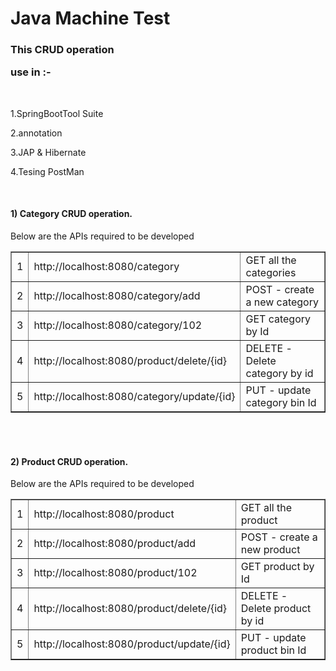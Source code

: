 
<!DOCTYPE html>
<html lang="en">
<head>
    <meta charset="UTF-8">
    <meta name="viewport" content="width=device-width, initial-scale=1.0">
</head>
<body>
<H1>Java Machine Test</H1>
<H3>This CRUD operation <p>use in :-</p> </H3>
</br>
<p>1.SpringBootTool Suite</p>
<p>2.annotation</p>
<p>3.JAP & Hibernate</p>
<p>4.Tesing PostMan</p>
</br>
<h4>1) Category CRUD operation.</h4>
    <p>Below are the APIs required to be developed </p>
 <table border="1"> 
        <tr> 
            <td>1</td> 
            <td>http://localhost:8080/category</td> 
            <td>GET all the categories</td> 
        </tr>
        <tr> 
            <td>2</td> 
            <td>http://localhost:8080/category/add </td> 
            <td>POST - create a new category</td> 
        </tr> 
        <tr> 
            <td>3</td> 
            <td>http://localhost:8080/category/102</td> 
            <td>GET category by Id</td> 
        </tr> 
     <tr> 
            <td>4</td> 
            <td> http://localhost:8080/product/delete/{id} </td> 
            <td>DELETE - Delete category by id</td> 
        </tr> 
        <tr> 
            <td>5</td> 
            <td>http://localhost:8080/category/update/{id}   </td> 
            <td>PUT - update category bin Id</td> 
        </tr> 
    </table> 

</br>
</br>
<h4>2) Product CRUD operation.</h4>
    <p>Below are the APIs required to be developed </p>
 <table border="1"> 
        <tr> 
            <td>1</td> 
            <td>http://localhost:8080/product</td> 
            <td>GET all the product</td> 
        </tr>
        <tr> 
            <td>2</td> 
            <td>http://localhost:8080/product/add </td> 
            <td>POST - create a new product</td> 
        </tr> 
        <tr> 
            <td>3</td> 
            <td>http://localhost:8080/product/102</td> 
            <td>GET product by Id</td> 
        </tr> 
     <tr> 
            <td>4</td> 
            <td> http://localhost:8080/product/delete/{id} </td> 
            <td>DELETE - Delete product by id</td> 
        </tr> 
        <tr> 
            <td>5</td> 
            <td>http://localhost:8080/product/update/{id}   </td> 
            <td>PUT - update product bin Id</td> 
        </tr> 
    </table> 

    
</body>
</html>







